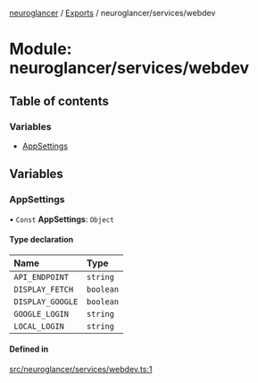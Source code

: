 [neuroglancer](../README.md) / [Exports](../modules.md) / neuroglancer/services/webdev

# Module: neuroglancer/services/webdev

## Table of contents

### Variables

- [AppSettings](neuroglancer_services_webdev.md#appsettings)

## Variables

### AppSettings

• `Const` **AppSettings**: `Object`

#### Type declaration

| Name | Type |
| :------ | :------ |
| `API_ENDPOINT` | `string` |
| `DISPLAY_FETCH` | `boolean` |
| `DISPLAY_GOOGLE` | `boolean` |
| `GOOGLE_LOGIN` | `string` |
| `LOCAL_LOGIN` | `string` |

#### Defined in

[src/neuroglancer/services/webdev.ts:1](https://github.com/ActiveBrainAtlas2/neuroglancer/blob/034b457d/src/neuroglancer/services/webdev.ts#L1)
